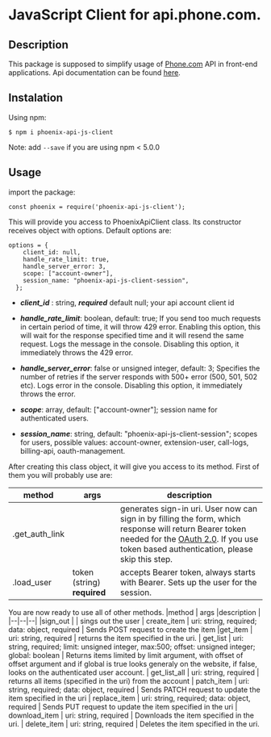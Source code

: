 
# JavaScript Client for api.phone.com.

## Description
This package is supposed to simplify usage of [Phone.com](https://www.phone.com/) API in front-end applications.
Api documentation can be found [here](https://apidocs.phone.com/).

## Instalation
Using npm:
```shell
$ npm i phoenix-api-js-client
```
Note: add  `--save`  if you are using npm < 5.0.0

## Usage
import the package:
```shell
const phoenix = require('phoenix-api-js-client');
```
This will provide you access to PhoenixApiClient class. Its constructor receives object with options. Default options are:
```shell
options = {
    client_id: null,
    handle_rate_limit: true,
    handle_server_error: 3,
    scope: ["account-owner"],
    session_name: "phoenix-api-js-client-session",
  };
```

 - ***client_id*** : string,  ***required*** default null; your api account client id


- ***handle_rate_limit***: boolean, default: true; If you send too much requests in certain period of time, it will throw 429 error. Enabling this option, this will wait for the response specified time and it will resend the same request. Logs the message in the console. Disabling this option, it immediately throws the 429 error.
- ***handle_server_error***: false or unsigned integer, default: 3; Specifies the number of retries if the server responds with 500+ error (500, 501, 502 etc). Logs error in the console.  Disabling this option, it immediately throws the error.
- ***scope***: array, default: ["account-owner"]; session name for authenticated users.
- ***session_name***: string, default: "phoenix-api-js-client-session"; scopes for users, possible values: account-owner, extension-user, call-logs, billing-api, oauth-management.

After creating this class object, it will give you access to its method. First of them you will probably use are:

|method  | args |description |
|--|--|--|
| .get_auth_link |  |  generates sign-in uri. User now can sign in by filling the form, which response will return Bearer token needed for the [OAuth 2.0](https://tools.ietf.org/html/rfc6749). If you use token based authentication, please skip this step. 
| .load_user  |token (string) **required** |  accepts Bearer token, always starts with Bearer. Sets up the user for the session.

You are now ready to use all of other methods.
|method  | args |description |
|--|--|--|
|sign_out  |  |  sings out the user
| create_item | uri: string, required; data: object, required | Sends POST request to create the item
|get_item  | uri: string, required | returns the item specified in the uri.
| get_list | uri: string, required; limit: unsigned integer, max:500; offset: unsigned integer; global: boolean |  Returns items limited by limit argument, with offset of offset argument and  if global is true looks generaly on the website, if false, looks on the authenticated user account.
| get_list_all | uri: string, required |  returns all items (specified in the uri) from the account
| patch_item | uri: string, required; data: object, required | Sends PATCH request to update the item specified in the uri
| replace_item | uri: string, required; data: object, required | Sends PUT request to update the item specified in the uri
| download_item | uri: string, required | Downloads the item specified in the uri. 
| delete_item | uri: string, required | Deletes the item specified in the uri. 
